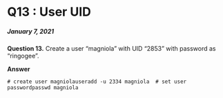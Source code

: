 Q13 : User UID
==============

##### January 7, 2021

**Question 13.** Create a user “magniola” with UID “2853” with password as “ringogee”.

**Answer**

```
# create user magniolauseradd -u 2334 magniola  # set user passwordpasswd magniola
```
